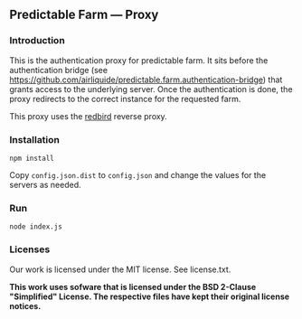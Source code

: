 Predictable Farm — Proxy
---

### Introduction

This is the authentication proxy for predictable farm. It sits before the authentication bridge (see https://github.com/airliquide/predictable.farm.authentication-bridge) that grants access to the underlying server. Once the authentication is done, the proxy redirects to the correct instance for the requested farm.

This proxy uses the [redbird](https://www.npmjs.com/package/redbird) reverse proxy.

### Installation

    npm install

Copy `config.json.dist`  to  `config.json` and change the values for the servers as needed.

### Run

    node index.js

### Licenses

Our work is licensed under the MIT license. See license.txt.

**This work uses sofware that is licensed under the BSD 2-Clause "Simplified" License. The respective files have kept their original license notices.**